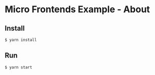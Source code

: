 # Micro Frontends Example - About

## Install

```
$ yarn install
```

## Run

```
$ yarn start
```
